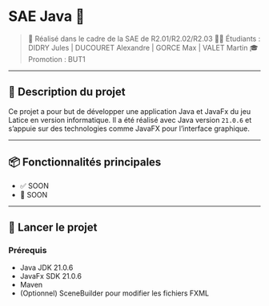 # SAE Java 🚀

> 📅 Réalisé dans le cadre de la SAE de R2.01/R2.02/R2.03
> 👨‍💻 Étudiants : DIDRY Jules | DUCOURET Alexandre | GORCE Max | VALET Martin
> 🎓 Promotion : BUT1

---

## 📝 Description du projet

Ce projet a pour but de développer une application Java et JavaFx du jeu Latice en version informatique.
Il a été réalisé avec Java version `21.0.6` et s’appuie sur des technologies comme JavaFX pour l’interface graphique.

---

## 📦 Fonctionnalités principales

- ✅ SOON
- 🚧 SOON

---

## 🔧 Lancer le projet

### Prérequis

- Java JDK 21.0.6
- JavaFx SDK 21.0.6
- Maven 
- (Optionnel) SceneBuilder pour modifier les fichiers FXML

